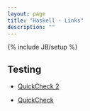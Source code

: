 ```yaml
---
layout: page
title: "Haskell - Links"
description: ""
---
```

{% include JB/setup %}



## Testing

* [QuickCheck 2](https://wiki.haskell.org/Introduction_to_QuickCheck2)

* [QuickCheck](https://hackage.haskell.org/package/QuickCheck)



